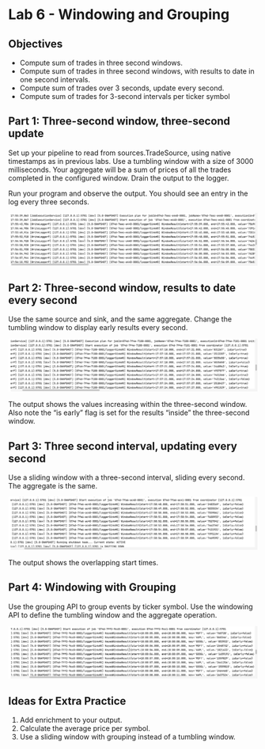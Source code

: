 # Lab 6 - Windowing and Grouping

## Objectives 
* Compute sum of trades in three second windows.
* Compute sum of trades in three second windows, with results to date in one second intervals. 
* Compute sum of trades over 3 seconds, update every second.
* Compute sum of trades for 3-second intervals per ticker symbol

## Part 1: Three-second window, three-second update

Set up your pipeline to read from sources.TradeSource, using native timestamps as in previous labs. Use a tumbling window with a size of 3000 milliseconds. Your aggregate will be a sum of prices of all the trades completed in the configured window. Drain the output to the logger.

Run your program and observe the output. You should see an entry in the log every three seconds. 

![Lab 6 Part 1 Output](/images/Lab6Part1Out.png)


## Part 2: Three-second window, results to date every second

Use the same source and sink, and the same aggregate. Change the tumbling window to display early results every second. 

![Lab 6 Part 2 Output](/images/Lab6Part2Out.png)

The output shows the values increasing within the three-second window. Also note the “is early” flag is set for the results “inside” the three-second window.

## Part 3: Three second interval, updating every second

Use a sliding window with a three-second interval, sliding every second. The aggregate is the same.

![Lab 6 Part 3 Output](/images/Lab6Part3Out.png)

The output shows the overlapping start times.

## Part 4: Windowing with Grouping

Use the grouping API to group events by ticker symbol. Use the windowing API to define the tumbling window and the aggregate operation. 

![Lab 6 Part 4 Output](/images/Lab6Part4Out.png)


## Ideas for Extra Practice

1. Add enrichment to your output.
2. Calculate the average price per symbol.
3. Use a sliding window with grouping instead of a tumbling window. 
